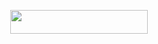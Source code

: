  


 
<p align="center"><a href="https://heroku.com/deploy?template=https://github.com/coderparv/xyzbooks"> <img src="https://img.shields.io/badge/Deploy%20To%20Heroku-orange?style=for-the-badge&logo=heroku" width="220" height="38.45"/></a></p>



 
